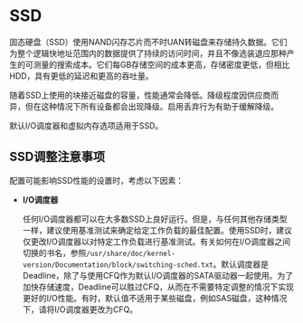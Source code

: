 # SSD

固态硬盘（SSD）使用NAND闪存芯片而不时UAN转磁盘来存储持久数据。它们为整个逻辑快地址范围内的数据提供了持续的访问时间，并且不像选装退应那种产生的可测量的搜索成本。它们每GB存储空间的成本更高，存储密度更低，但相比HDD，具有更低的延迟和更高的吞吐量。

随着SSD上使用的块接近磁盘的容量，性能通常会降低。降级程度因供应商而异，但在这种情况下所有设备都会出现降级。启用丢弃行为有助于缓解降级。

默认I/O调度器和虚拟内存选项适用于SSD。

## SSD调整注意事项

配置可能影响SSD性能的设置时，考虑以下因素：

- **I/O调度器**

  任何I/O调度器都可以在大多数SSD上良好运行。但是，与任何其他存储类型一样，建议使用基准测试来确定给定工作负载的最佳配置。使用SSD时，建议仅更改I/O调度器以对特定工作负载进行基准测试。有关如何在I/O调度器之间切换的书名，参照`/usr/share/doc/kernel-version/Documentation/block/switching-sched.txt`。默认调度器是Deadline，除了与使用CFQ作为默认I/O调度器的SATA驱动器一起使用。为了加快存储速度，Deadline可以胜过CFQ，从而在不需要特定调整的情况下实现更好的I/O性能。有时，默认值不适用于某些磁盘，例如SAS磁盘，这种情况下，请将I/O调度器更改为CFQ。


